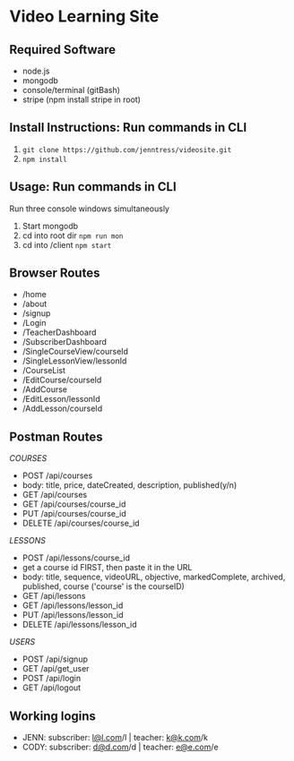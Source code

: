 # Video Learning Site

## Required Software
- node.js
- mongodb
- console/terminal (gitBash)
- stripe (npm install stripe in root)

## Install Instructions: Run commands in CLI
1. `git clone https://github.com/jenntress/videosite.git`
2. `npm install`

## Usage: Run commands in CLI
Run three console windows simultaneously
1. Start mongodb
2. cd into root dir `npm run mon`
3. cd into /client `npm start`

## Browser Routes
- /home
- /about
- /signup
- /Login
- /TeacherDashboard
- /SubscriberDashboard
- /SingleCourseView/courseId
- /SingleLessonView/lessonId
- /CourseList
- /EditCourse/courseId
- /AddCourse
- /EditLesson/lessonId
- /AddLesson/courseId


## Postman Routes
*COURSES*
- POST /api/courses
 - body: title, price, dateCreated, description, published(y/n)
- GET /api/courses
- GET /api/courses/course_id
- PUT /api/courses/course_id
- DELETE /api/courses/course_id

*LESSONS*
- POST /api/lessons/course_id
 - get a course id FIRST, then paste it in the URL
 - body: title, sequence, videoURL, objective, markedComplete, archived, published, course ('course' is the courseID)
- GET /api/lessons
- GET /api/lessons/lesson_id
- PUT /api/lessons/lesson_id
- DELETE /api/lessons/lesson_id

*USERS*
- POST /api/signup
- GET /api/get_user
- POST /api/login
- GET /api/logout


## Working logins
 - JENN: subscriber: l@l.com/l | teacher: k@k.com/k
 - CODY: subscriber: d@d.com/d | teacher: e@e.com/e
